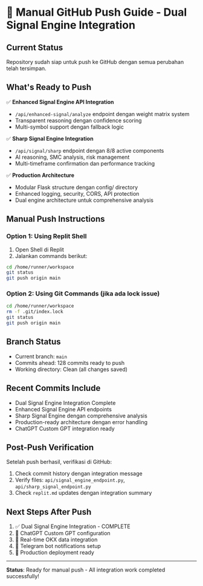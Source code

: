 # 🚀 Manual GitHub Push Guide - Dual Signal Engine Integration

## Current Status
Repository sudah siap untuk push ke GitHub dengan semua perubahan telah tersimpan.

## What's Ready to Push
✅ **Enhanced Signal Engine API Integration**
- `/api/enhanced-signal/analyze` endpoint dengan weight matrix system
- Transparent reasoning dengan confidence scoring
- Multi-symbol support dengan fallback logic

✅ **Sharp Signal Engine Integration** 
- `/api/signal/sharp` endpoint dengan 8/8 active components
- AI reasoning, SMC analysis, risk management
- Multi-timeframe confirmation dan performance tracking

✅ **Production Architecture**
- Modular Flask structure dengan config/ directory
- Enhanced logging, security, CORS, API protection
- Dual engine architecture untuk comprehensive analysis

## Manual Push Instructions

### Option 1: Using Replit Shell
1. Open Shell di Replit
2. Jalankan commands berikut:
```bash
cd /home/runner/workspace
git status
git push origin main
```

### Option 2: Using Git Commands (jika ada lock issue)
```bash
cd /home/runner/workspace
rm -f .git/index.lock
git status
git push origin main
```

## Branch Status
- Current branch: `main`
- Commits ahead: 128 commits ready to push
- Working directory: Clean (all changes saved)

## Recent Commits Include
- Dual Signal Engine Integration Complete
- Enhanced Signal Engine API endpoints
- Sharp Signal Engine dengan comprehensive analysis
- Production-ready architecture dengan error handling
- ChatGPT Custom GPT integration ready

## Post-Push Verification
Setelah push berhasil, verifikasi di GitHub:
1. Check commit history dengan integration message
2. Verify files: `api/signal_engine_endpoint.py`, `api/sharp_signal_endpoint.py`
3. Check `replit.md` updates dengan integration summary

## Next Steps After Push
1. ✅ Dual Signal Engine Integration - COMPLETE
2. 🎯 ChatGPT Custom GPT configuration
3. 🔧 Real-time OKX data integration
4. 📱 Telegram bot notifications setup
5. 🚀 Production deployment ready

---
**Status**: Ready for manual push - All integration work completed successfully!